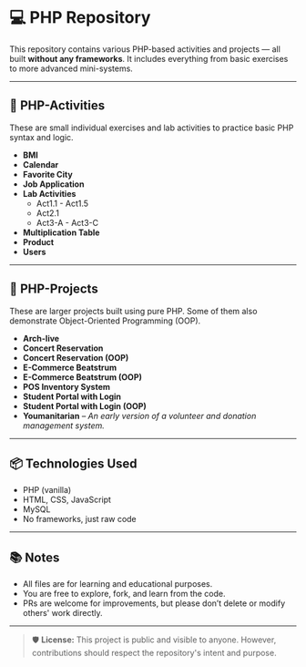 # 💻 PHP Repository

This repository contains various PHP-based activities and projects — all built **without any frameworks**. It includes everything from basic exercises to more advanced mini-systems.

---

## 📁 PHP-Activities

These are small individual exercises and lab activities to practice basic PHP syntax and logic.

- **BMI**
- **Calendar**
- **Favorite City**
- **Job Application**
- **Lab Activities**
  - Act1.1 - Act1.5
  - Act2.1
  - Act3-A - Act3-C
- **Multiplication Table**
- **Product**
- **Users**

---

## 📁 PHP-Projects

These are larger projects built using pure PHP. Some of them also demonstrate Object-Oriented Programming (OOP).

- **Arch-live**
- **Concert Reservation**
- **Concert Reservation (OOP)**
- **E-Commerce Beatstrum**
- **E-Commerce Beatstrum (OOP)**
- **POS Inventory System**
- **Student Portal with Login**
- **Student Portal with Login (OOP)**
- **Youmanitarian** – *An early version of a volunteer and donation management system.*

---

## 📦 Technologies Used

- PHP (vanilla)
- HTML, CSS, JavaScript
- MySQL
- No frameworks, just raw code

---

## 📚 Notes

- All files are for learning and educational purposes.
- You are free to explore, fork, and learn from the code.
- PRs are welcome for improvements, but please don’t delete or modify others' work directly.

---

> 🛡️ **License:** This project is public and visible to anyone. However, contributions should respect the repository's intent and purpose.   
